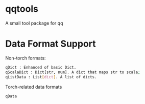 # qqtools

A small tool package for qq


# Data Format Support

Non-torch formats:
```bash
qDict : Enhanced of basic Dict.
qScalaDict : Dict[str, num]. A dict that maps str to scala;
qListData : List[dict]. A list of dicts.
```

Torch-related data formats
```bash
qData
```
